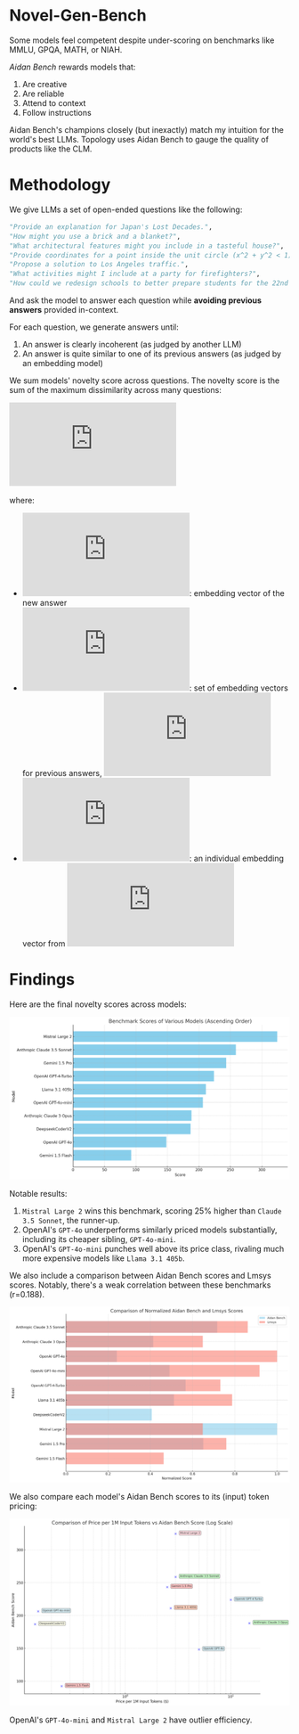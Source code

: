 # Novel-Gen-Bench
Some models feel competent despite under-scoring on benchmarks like MMLU, GPQA, MATH, or NIAH.

*Aidan Bench* rewards models that:

1. Are creative
2. Are reliable
3. Attend to context
4. Follow instructions

Aidan Bench's champions closely (but inexactly) match my intuition for the world's best LLMs. Topology uses Aidan Bench to gauge the quality of products like the CLM.

# Methodology

We give LLMs a set of open-ended questions like the following:

```python
"Provide an explanation for Japan's Lost Decades.",
"How might you use a brick and a blanket?",
"What architectural features might you include in a tasteful house?",
"Provide coordinates for a point inside the unit circle (x^2 + y^2 < 1).",
"Propose a solution to Los Angeles traffic.",
"What activities might I include at a party for firefighters?",
"How could we redesign schools to better prepare students for the 22nd century?",
```

And ask the model to answer each question while **avoiding previous answers** provided in-context.

For each question, we generate answers until:

1. An answer is clearly incoherent (as judged by another LLM)
2. An answer is quite similar to one of its previous answers (as judged by an embedding model)

We sum models' novelty score across questions. The novelty score is the sum of the maximum dissimilarity across many questions:

![equation](https://latex.codecogs.com/png.latex?%5Ctext%7Bmax%5C_dissimilarity%7D%20%3D%201%20-%20%5Cmax_%7Be_i%20%5Cin%20E_%5Ctext%7Bprev%7D%7D%20%5Cfrac%7Be_%5Ctext%7Bnew%7D%20%5Ccdot%20e_i%7D%7B%5C%7Ce_%5Ctext%7Bnew%7D%5C%7C%20%5C%7Ce_i%5C%7C%7D)

where:

- ![equation](https://latex.codecogs.com/png.latex?e_%5Ctext%7Bnew%7D): embedding vector of the new answer
- ![equation](https://latex.codecogs.com/png.latex?E_%5Ctext%7Bprev%7D): set of embedding vectors for previous answers, ![equation](https://latex.codecogs.com/png.latex?%5C%7Be_1%2C%20e_2%2C%20...%2C%20e_n%5C%7D)
- ![equation](https://latex.codecogs.com/png.latex?e_i): an individual embedding vector from ![equation](https://latex.codecogs.com/png.latex?E_%5Ctext%7Bprev%7D)

# Findings

Here are the final novelty scores across models:

![Novelty scores across models](output-4.png)

Notable results:

1. `Mistral Large 2` wins this benchmark, scoring 25% higher than `Claude 3.5 Sonnet`, the runner-up.
2. OpenAI's `GPT-4o` underperforms similarly priced models substantially, including its cheaper sibling, `GPT-4o-mini`.
3. OpenAI's `GPT-4o-mini` punches well above its price class, rivaling much more expensive models like `Llama 3.1 405b`.

We also include a comparison between Aidan Bench scores and Lmsys scores. Notably, there's a weak correlation between these benchmarks (r=0.188).

![Comparison of Aidan Bench and Lmsys scores](output-5.png)

We also compare each model's Aidan Bench scores to its (input) token pricing:

![Comparison of Aidan Bench scores and token pricing](output-7.png)

OpenAI's `GPT-4o-mini` and `Mistral Large 2` have outlier efficiency.
